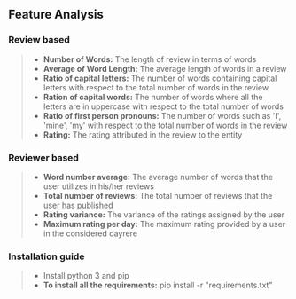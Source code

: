 ## Feature Analysis

### Review based

> - __Number of Words:__ The length of review in terms of words
> - __Average of Word Length:__ The average length of words in a review
> - __Ratio of capital letters:__ The number of words containing capital letters with respect to the total number of words in the review
> - __Ration of capital words:__ The number of words where all the letters are in uppercase with respect to the total number of words
> - __Ratio of first person pronouns:__ The number of words such as 'I', 'mine', 'my' with respect to the total number of words in the review
> - __Rating:__ The rating attributed in the review to the entity

### Reviewer based

> - __Word number average:__ The average number of words that the user utilizes in his/her reviews
> - __Total number of reviews:__ The total number of reviews that the user has published
> - __Rating variance:__ The variance of the ratings assigned by the user
> - __Maximum rating per day:__ The maximum rating provided by a user in the considered dayrere


### Installation guide

> - Install python 3 and pip
> - __To install all the requirements:__ pip install -r "requirements.txt"
